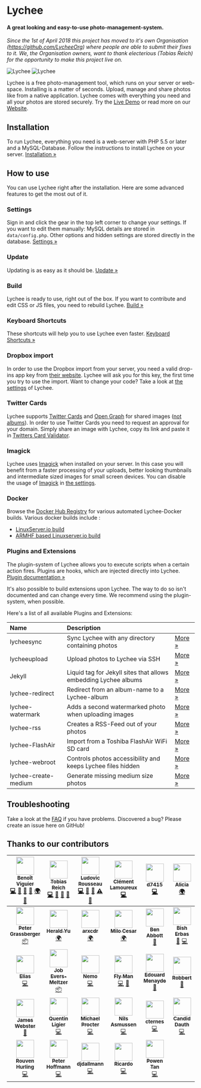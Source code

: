 # Lychee

#### A great looking and easy-to-use photo-management-system.

*Since the 1st of April 2018 this project has moved to it's own Organisation (https://github.com/LycheeOrg) where people are able to submit their fixes to it. We, the Organisation owners, want to thank electerious (Tobias Reich) for the opportunity to make this project live on.*

![Lychee](https://camo.githubusercontent.com/b9010f02c634219795950e034f511f4cf4af5c60/68747470733a2f2f732e656c6563746572696f75732e636f6d2f696d616765732f6c79636865652f312e6a706567)
![Lychee](https://camo.githubusercontent.com/5484591f0b15b6ba27d4845b292cc5d3a988b3b9/68747470733a2f2f732e656c6563746572696f75732e636f6d2f696d616765732f6c79636865652f322e6a706567)

Lychee is a free photo-management tool, which runs on your server or web-space. Installing is a matter of seconds. Upload, manage and share photos like from a native application. Lychee comes with everything you need and all your photos are stored securely. Try the [Live Demo](https://ld.electerious.com) or read more on our [Website](https://LycheeOrg.github.io).

## Installation

To run Lychee, everything you need is a web-server with PHP 5.5 or later and a MySQL-Database. Follow the instructions to install Lychee on your server. [Installation &#187;](https://github.com/LycheeOrg/Lychee/wiki/Installation)

## How to use

You can use Lychee right after the installation. Here are some advanced features to get the most out of it.

### Settings

Sign in and click the gear in the top left corner to change your settings. If you want to edit them manually: MySQL details are stored in `data/config.php`. Other options and hidden settings are stored directly in the database. [Settings &#187;](https://github.com/LycheeOrg/Lychee/wiki/Settings)

### Update

Updating is as easy as it should be.  [Update &#187;](https://github.com/LycheeOrg/Lychee/wiki/Update)

### Build

Lychee is ready to use, right out of the box. If you want to contribute and edit CSS or JS files, you need to rebuild Lychee. [Build &#187;](https://github.com/LycheeOrg/Lychee/wiki/Build)

### Keyboard Shortcuts

These shortcuts will help you to use Lychee even faster. [Keyboard Shortcuts &#187;](https://github.com/LycheeOrg/Lychee/wiki/Keyboard%20Shortcuts)

### Dropbox import

In order to use the Dropbox import from your server, you need a valid drop-ins app key from [their website](https://www.dropbox.com/developers/apps/create). Lychee will ask you for this key, the first time you try to use the import. Want to change your code? Take a look at [the settings](https://github.com/LycheeOrg/Lychee/wiki/Settings) of Lychee.

### Twitter Cards

Lychee supports [Twitter Cards](https://dev.twitter.com/docs/cards) and [Open Graph](http://opengraphprotocol.org) for shared images ([not albums](https://github.com/electerious/Lychee/issues/384)). In order to use Twitter Cards you need to request an approval for your domain. Simply share an image with Lychee, copy its link and paste it in [Twitters Card Validator](https://dev.twitter.com/docs/cards/validation/validator).

### Imagick

Lychee uses [Imagick](https://www.imagemagick.org) when installed on your server. In this case you will benefit from a faster processing of your uploads, better looking thumbnails and intermediate sized images for small screen devices. You can disable the usage of [Imagick](https://www.imagemagick.org) in [the settings](https://github.com/LycheeOrg/Lychee/wiki/Settings).

### Docker

Browse the [Docker Hub Registry](https://hub.docker.com/r/) for various automated Lychee-Docker builds.
Various docker builds include :
- [LinuxServer.io build](https://hub.docker.com/r/linuxserver/lychee/)
- [ARMHF based Linuxserver.io build](https://hub.docker.com/r/lsioarmhf/lychee/)

### Plugins and Extensions

The plugin-system of Lychee allows you to execute scripts when a certain action fires. Plugins are hooks, which are injected directly into Lychee. [Plugin documentation &#187;](https://github.com/LycheeOrg/Lychee/wiki/Plugins)

It's also possible to build extensions upon Lychee. The way to do so isn't documented and can change every time. We recommend using the plugin-system, when possible.

Here's a list of all available Plugins and Extensions:

| Name | Description | |
|:-----------|:------------|:------------|
| lycheesync | Sync Lychee with any directory containing photos | [More &#187;](https://github.com/GustavePate/lycheesync) |
| lycheeupload | Upload photos to Lychee via SSH | [More &#187;](https://github.com/r0x0r/lycheeupload) |
| Jekyll | Liquid tag for Jekyll sites that allows embedding Lychee albums | [More &#187;](https://gist.github.com/tobru/9171700) |
| lychee-redirect | Redirect from an album-name to a Lychee-album | [More &#187;](https://github.com/electerious/lychee-redirect) |
| lychee-watermark | Adds a second watermarked photo when uploading images | [More &#187;](https://github.com/electerious/lychee-watermark) |
| lychee-rss | Creates a RSS-Feed out of your photos | [More &#187;](https://github.com/cternes/Lychee-RSS) |
| lychee-FlashAir | Import from a Toshiba FlashAir WiFi SD card | [More &#187;](https://github.com/mhp/Lychee-FlashAir) |
| lychee-webroot | Controls photos accessibility and keeps Lychee files hidden | [More &#187;](https://github.com/Bramas/lychee-webroot) |
| lychee-create-medium | Generate missing medium size photos | [More &#187;](https://github.com/Bramas/lychee-create-medium) |

## Troubleshooting

Take a look at the [FAQ](https://github.com/LycheeOrg/Lychee/wiki/FAQ) if you have problems. Discovered a bug? Please create an issue here on GitHub!


## Thanks to our contributors

<!-- ALL-CONTRIBUTORS-LIST:START - Do not remove or modify this section -->
<!-- prettier-ignore -->
| [<img src="https://avatars3.githubusercontent.com/u/627094?v=4" width="48px;"/><br /><sub><b>Benoît Viguier</b></sub>](https://github.com/ildyria)<br />[💻](https://github.com/LycheeOrg/Lychee/commits?author=ildyria "Code") [🐛](https://github.com/LycheeOrg/Lychee/issues?q=author%3Aildyria "Bug reports") [🎨](#design-ildyria "Design") [📖](https://github.com/LycheeOrg/Lychee/commits?author=ildyria "Documentation") [🌍](#translation-ildyria "Translation") [👀](#review-ildyria "Reviewed Pull Requests") | [<img src="https://avatars1.githubusercontent.com/u/499088?v=4" width="48px;"/><br /><sub><b>Tobias Reich</b></sub>](http://electerious.com)<br />[💻](https://github.com/LycheeOrg/Lychee/commits?author=electerious "Code") [📖](https://github.com/LycheeOrg/Lychee/commits?author=electerious "Documentation") [🐛](https://github.com/LycheeOrg/Lychee/issues?q=author%3Aelecterious "Bug reports") [🎨](#design-electerious "Design") | [<img src="https://avatars1.githubusercontent.com/u/398496?v=4" width="48px;"/><br /><sub><b>Ludovic Rousseau</b></sub>](http://ludovicrousseau.blogspot.com/)<br />[💻](https://github.com/LycheeOrg/Lychee/commits?author=LudovicRousseau "Code") [🐛](https://github.com/LycheeOrg/Lychee/issues?q=author%3ALudovicRousseau "Bug reports") [📖](https://github.com/LycheeOrg/Lychee/commits?author=LudovicRousseau "Documentation") [⚠️](https://github.com/LycheeOrg/Lychee/commits?author=LudovicRousseau "Tests") [👀](#review-LudovicRousseau "Reviewed Pull Requests") | [<img src="https://avatars2.githubusercontent.com/u/2447419?v=4" width="48px;"/><br /><sub><b>Clément Lamoureux</b></sub>](http://www.clementlamoureux.fr)<br />[💻](https://github.com/LycheeOrg/Lychee/commits?author=clementlamoureux "Code") | [<img src="https://avatars3.githubusercontent.com/u/1611702?v=4" width="48px;"/><br /><sub><b>d7415</b></sub>](https://github.com/d7415)<br />[💻](https://github.com/LycheeOrg/Lychee/commits?author=d7415 "Code") | [<img src="https://avatars1.githubusercontent.com/u/43773363?v=4" width="48px;"/><br /><sub><b>Alicia</b></sub>](https://github.com/deatheguard)<br />[🌍](#translation-deatheguard "Translation") |
| :---: | :---: | :---: | :---: | :---: | :---: |
| [<img src="https://avatars0.githubusercontent.com/u/666289?v=4" width="48px;"/><br /><sub><b>Peter Grassberger</b></sub>](http://petergrassberger.com)<br />[📦](#platform-PeterTheOne "Packaging/porting to new platform") | [<img src="https://avatars2.githubusercontent.com/u/3388604?v=4" width="48px;"/><br /><sub><b>Herald Yu</b></sub>](https://twitter.com/herald_yu)<br />[🌍](#translation-yuhr123 "Translation") | [<img src="https://avatars0.githubusercontent.com/u/34399111?v=4" width="48px;"/><br /><sub><b>arxcdr</b></sub>](https://github.com/arxcdr)<br />[🌍](#translation-arxcdr "Translation") | [<img src="https://avatars2.githubusercontent.com/u/5261909?v=4" width="48px;"/><br /><sub><b>Milo Cesar</b></sub>](http://mcesar.nl)<br />[🌍](#translation-milo526 "Translation") | [<img src="https://avatars2.githubusercontent.com/u/2616473?v=4" width="48px;"/><br /><sub><b>Ben Abbott</b></sub>](https://github.com/benabbottnz)<br />[📖](https://github.com/LycheeOrg/Lychee/commits?author=benabbottnz "Documentation") | [<img src="https://avatars3.githubusercontent.com/u/42714627?v=4" width="48px;"/><br /><sub><b>Bish Erbas</b></sub>](https://github.com/bisherbas)<br />[🐛](https://github.com/LycheeOrg/Lychee/issues?q=author%3Abisherbas "Bug reports") [💻](https://github.com/LycheeOrg/Lychee/commits?author=bisherbas "Code") |
| [<img src="https://avatars1.githubusercontent.com/u/6170129?v=4" width="48px;"/><br /><sub><b>Elias</b></sub>](https://github.com/elias-fauser)<br />[💻](https://github.com/LycheeOrg/Lychee/commits?author=elias-fauser "Code") | [<img src="https://avatars2.githubusercontent.com/u/2380127?v=4" width="48px;"/><br /><sub><b>Job Evers‐Meltzer</b></sub>](https://github.com/jobevers)<br />[📦](#platform-jobevers "Packaging/porting to new platform") | [<img src="https://avatars3.githubusercontent.com/u/584253?v=4" width="48px;"/><br /><sub><b>Nemo</b></sub>](https://captnemo.in)<br />[💻](https://github.com/LycheeOrg/Lychee/commits?author=captn3m0 "Code") | [<img src="https://avatars2.githubusercontent.com/u/115279?v=4" width="48px;"/><br /><sub><b>Fly Man</b></sub>](https://github.com/fly-man-)<br />[💻](https://github.com/LycheeOrg/Lychee/commits?author=fly-man- "Code") [📖](https://github.com/LycheeOrg/Lychee/commits?author=fly-man- "Documentation") | [<img src="https://avatars0.githubusercontent.com/u/6023858?v=4" width="48px;"/><br /><sub><b>Edouard Menayde</b></sub>](https://edouardmenayde.fr)<br />[📖](https://github.com/LycheeOrg/Lychee/commits?author=edouardmenayde "Documentation") | [<img src="https://avatars3.githubusercontent.com/u/10846766?v=4" width="48px;"/><br /><sub><b>Robbert</b></sub>](https://www.robbertluit.be)<br />[📖](https://github.com/LycheeOrg/Lychee/commits?author=RobLui "Documentation") |
| [<img src="https://avatars1.githubusercontent.com/u/285469?v=4" width="48px;"/><br /><sub><b>James Webster</b></sub>](https://github.com/jimmcslim)<br />[📖](https://github.com/LycheeOrg/Lychee/commits?author=jimmcslim "Documentation") | [<img src="https://avatars3.githubusercontent.com/u/3299399?v=4" width="48px;"/><br /><sub><b>Quentin Ligier</b></sub>](http://www.qligier.ch)<br />[💻](https://github.com/LycheeOrg/Lychee/commits?author=qligier "Code") | [<img src="https://avatars1.githubusercontent.com/u/5925?v=4" width="48px;"/><br /><sub><b>Michael Procter</b></sub>](https://github.com/mhp)<br />[💻](https://github.com/LycheeOrg/Lychee/commits?author=mhp "Code") | [<img src="https://avatars3.githubusercontent.com/u/185603?v=4" width="48px;"/><br /><sub><b>Nils Asmussen</b></sub>](http://www.script-solution.de)<br />[💻](https://github.com/LycheeOrg/Lychee/commits?author=hrniels "Code") | [<img src="https://avatars3.githubusercontent.com/u/928198?v=4" width="48px;"/><br /><sub><b>cternes</b></sub>](https://github.com/cternes)<br />[💻](https://github.com/LycheeOrg/Lychee/commits?author=cternes "Code") | [<img src="https://avatars3.githubusercontent.com/u/1801792?v=4" width="48px;"/><br /><sub><b>Candid Dauth</b></sub>](https://github.com/cdauth)<br />[💻](https://github.com/LycheeOrg/Lychee/commits?author=cdauth "Code") |
| [<img src="https://avatars2.githubusercontent.com/u/840655?v=4" width="48px;"/><br /><sub><b>Rouven Hurling</b></sub>](https://rhurling.de)<br />[💻](https://github.com/LycheeOrg/Lychee/commits?author=rhurling "Code") | [<img src="https://avatars2.githubusercontent.com/u/432592?v=4" width="48px;"/><br /><sub><b>Peter Hoffmann</b></sub>](http://hoffmanns-eck.blogspot.com/)<br />[💻](https://github.com/LycheeOrg/Lychee/commits?author=HoffmannP "Code") | [<img src="https://avatars1.githubusercontent.com/u/7385812?v=4" width="48px;"/><br /><sub><b>djdallmann</b></sub>](https://github.com/djdallmann)<br />[💻](https://github.com/LycheeOrg/Lychee/commits?author=djdallmann "Code") | [<img src="https://avatars0.githubusercontent.com/u/771836?v=4" width="48px;"/><br /><sub><b>Ricardo</b></sub>](https://github.com/bb-Ricardo)<br />[💻](https://github.com/LycheeOrg/Lychee/commits?author=bb-Ricardo "Code") | [<img src="https://avatars3.githubusercontent.com/u/168433?v=4" width="48px;"/><br /><sub><b>Powen Tan</b></sub>](https://github.com/powentan)<br />[💻](https://github.com/LycheeOrg/Lychee/commits?author=powentan "Code") |
<!-- ALL-CONTRIBUTORS-LIST:END -->
